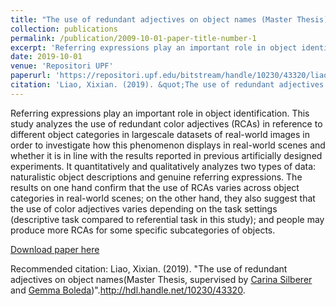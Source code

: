 ```yaml
---
title: "The use of redundant adjectives on object names (Master Thesis)"
collection: publications
permalink: /publication/2009-10-01-paper-title-number-1
excerpt: 'Referring expressions play an important role in object identification. This study analyzes the use of redundant color adjectives (RCAs) in reference to different object categories in largescale datasets of real-world images in order to investigate how this phenomenon displays in real-world scenes and whether it is in line with the results reported in previous artificially designed experiments. It quantitatively and qualitatively analyzes two types of data: naturalistic object descriptions and genuine referring expressions. The results on one hand confirm that the use of RCAs varies across object categories in real-world scenes; on the other hand, they also suggest that the use of color adjectives varies depending on the task settings (descriptive task compared to referential task in this study); and people may produce more RCAs for some specific subcategories of objects.'
date: 2019-10-01
venue: 'Repositori UPF'
paperurl: 'https://repositori.upf.edu/bitstream/handle/10230/43320/liao_2019.pdf?sequence=1&isAllowed=y'
citation: 'Liao, Xixian. (2019). &quot;The use of redundant adjectives on object names.&quot; <i>http://hdl.handle.net/10230/43320</i>. 1(1).'
---
```

Referring expressions play an important role in object identification. This study analyzes the use of redundant color adjectives (RCAs) in reference to different object categories in largescale datasets of real-world images in order to investigate how this phenomenon displays in real-world scenes and whether it is in line with the results reported in previous artificially designed experiments. It quantitatively and qualitatively analyzes two types of data: naturalistic object descriptions and genuine referring expressions. The results on one hand confirm that the use of RCAs varies across object categories in real-world scenes; on the other hand, they also suggest that the use of color adjectives varies depending on the task settings (descriptive task compared to referential task in this study); and people may produce more RCAs for some specific subcategories of objects.

[Download paper here](https://repositori.upf.edu/bitstream/handle/10230/43320/liao_2019.pdf?sequence=1&isAllowed=y)

Recommended citation: Liao, Xixian. (2019). "The use of redundant adjectives on object names(Master Thesis, supervised by [Carina Silberer](https://scholar.google.com/citations?user=tI5JvekAAAAJ&hl=en) and [Gemma Boleda](https://gboleda.github.io))".http://hdl.handle.net/10230/43320.
